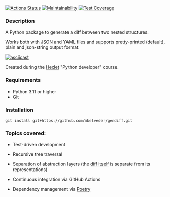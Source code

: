 [![Actions Status](https://github.com/mbelveder/python-project-50/workflows/hexlet-check/badge.svg)](https://github.com/mbelveder/python-project-50/actions) [![Maintainability](https://api.codeclimate.com/v1/badges/c2f7440684c2dd83210a/maintainability)](https://codeclimate.com/github/mbelveder/python-project-50/maintainability) [![Test Coverage](https://api.codeclimate.com/v1/badges/c2f7440684c2dd83210a/test_coverage)](https://codeclimate.com/github/mbelveder/python-project-50/test_coverage)

### Description

A Python package to generate a diff between two nested structures.

Works both with JSON and YAML files and supports pretty-printed (default), plain and json-string output format:

[![asciicast](https://asciinema.org/a/HuOgkKzA76RJu0G6MsUYq7OMM.svg)](https://asciinema.org/a/HuOgkKzA76RJu0G6MsUYq7OMM)

Created during the [Hexlet](https://ru.hexlet.io/programs/python) "Python developer" course.

### Requirements

- Python 3.11 or higher
- Git


### Installation

```
git install git+https://github.com/mbelveder/gendiff.git
```

<!-- <details>
<summary>Example (open on a wide screen)</summary>
<table>
<tr>
<td > file1.json </td>
<td > file2.json </td>
<td > diff </td>
</tr>
<tr>
<td style="vertical-align:top">

```json
{
    "common": {
      "node1": "val 1",
      "node2": 200,
      "node3": true,
      "node6": {
        "key": "val",
        "doge": {
          "wow": ""
        }
      }
    },
    "group1": {
      "baz": "bas",
      "foo": "bar",
      "nest": {
        "key": "val"
      }
    },
    "group2": {
      "abc": 12345,
      "deep": {
        "id": 45
      }
    }
  }
```
<br/><br/><br/><br/><br/><br/><br/><br/><br/><br/><br/><br/>

</td>
<td style="vertical-align:top">
    
```json
{
  "common": {
    "follow": false,
    "node1": "val 1",
    "node3": null,
    "node4": "blah",
    "node5": {
      "key5": "val5"
    },
    "node6": {
      "key": "val",
      "ops": "vops",
      "doge": {
        "wow": "cool"
      }
    }
  },
  "group1": {
    "foo": "bar",
    "baz": "bars",
    "nest": "str"
  },
  "group3": {
    "deep": {
      "id": {
        "number": 45
      }
    },
    "fee": 101
  }
}
```
<br/><br/><br/><br/><br/><br/><br/><br/><br/><br/><br/><br/><br/><br/><br/>

</td>
</td>
<td style="vertical-align:top">
    
```text
{
  common: {
  + follow: false
    node1: val 1
  - node2: 200
  - node3: true
  + node3: null
  + node4: blah
  + node5: {
      key5: val5
    }
    node6: {
      doge: {
      - wow: 
      + wow: cool
      }
      key: val
    + ops: vops
    }
  }
  group1: {
  - baz: bas
  + baz: bars
    foo: bar
  - nest: {
      key: val
    }
  + nest: str
  }
- group2: {
    abc: 12345
    deep: {
      id: 45
    }
  }
+ group3: {
    deep: {
      id: {
        number: 45
      }
    }
    fee: 101
  }
}
```
</td>
</tr>
</table>

</details> -->


### Topics covered:

- Test-driven development

- Recursive tree traversal

- Separation of abstraction layers (the [diff itself](https://github.com/mbelveder/gendiff/blob/e2e005ddab480fcbc5a80a70fa71f466e8c0e808/gendiff/generate_diff.py#L16) is separate from its representations)

- Continuous integration via GitHub Actions

- Dependency management via [Poetry](https://python-poetry.org/)
